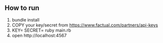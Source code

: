 ## How to run

1. bundle install
2. COPY your key/secret from https://www.factual.com/partners/api-keys
3. KEY=<your-key> SECRET=<your-secret> ruby main.rb
4. open http://localhost:4567
